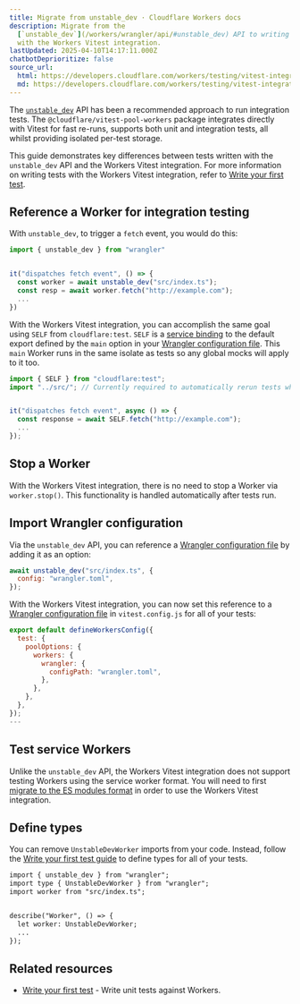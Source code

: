 ```yaml
---
title: Migrate from unstable_dev · Cloudflare Workers docs
description: Migrate from the
  [`unstable_dev`](/workers/wrangler/api/#unstable_dev) API to writing tests
  with the Workers Vitest integration.
lastUpdated: 2025-04-10T14:17:11.000Z
chatbotDeprioritize: false
source_url:
  html: https://developers.cloudflare.com/workers/testing/vitest-integration/migration-guides/migrate-from-unstable-dev/
  md: https://developers.cloudflare.com/workers/testing/vitest-integration/migration-guides/migrate-from-unstable-dev/index.md
---
```


The [`unstable_dev`](https://developers.cloudflare.com/workers/wrangler/api/#unstable_dev) API has been a recommended approach to run integration tests. The `@cloudflare/vitest-pool-workers` package integrates directly with Vitest for fast re-runs, supports both unit and integration tests, all whilst providing isolated per-test storage.

This guide demonstrates key differences between tests written with the `unstable_dev` API and the Workers Vitest integration. For more information on writing tests with the Workers Vitest integration, refer to [Write your first test](https://developers.cloudflare.com/workers/testing/vitest-integration/write-your-first-test/).

## Reference a Worker for integration testing

With `unstable_dev`, to trigger a `fetch` event, you would do this:

```js
import { unstable_dev } from "wrangler"


it("dispatches fetch event", () => {
  const worker = await unstable_dev("src/index.ts");
  const resp = await worker.fetch("http://example.com");
  ...
})
```

With the Workers Vitest integration, you can accomplish the same goal using `SELF` from `cloudflare:test`. `SELF` is a [service binding](https://developers.cloudflare.com/workers/runtime-apis/bindings/service-bindings/) to the default export defined by the `main` option in your [Wrangler configuration file](https://developers.cloudflare.com/workers/wrangler/configuration/). This `main` Worker runs in the same isolate as tests so any global mocks will apply to it too.

```js
import { SELF } from "cloudflare:test";
import "../src/"; // Currently required to automatically rerun tests when `main` changes


it("dispatches fetch event", async () => {
  const response = await SELF.fetch("http://example.com");
  ...
});
```

## Stop a Worker

With the Workers Vitest integration, there is no need to stop a Worker via `worker.stop()`. This functionality is handled automatically after tests run.

## Import Wrangler configuration

Via the `unstable_dev` API, you can reference a [Wrangler configuration file](https://developers.cloudflare.com/workers/wrangler/configuration/) by adding it as an option:

```js
await unstable_dev("src/index.ts", {
  config: "wrangler.toml",
});
```

With the Workers Vitest integration, you can now set this reference to a [Wrangler configuration file](https://developers.cloudflare.com/workers/wrangler/configuration/) in `vitest.config.js` for all of your tests:

```js
export default defineWorkersConfig({
  test: {
    poolOptions: {
      workers: {
        wrangler: {
          configPath: "wrangler.toml",
        },
      },
    },
  },
});
---
```

## Test service Workers

Unlike the `unstable_dev` API, the Workers Vitest integration does not support testing Workers using the service worker format. You will need to first [migrate to the ES modules format](https://developers.cloudflare.com/workers/reference/migrate-to-module-workers/) in order to use the Workers Vitest integration.

## Define types

You can remove `UnstableDevWorker` imports from your code. Instead, follow the [Write your first test guide](https://developers.cloudflare.com/workers/testing/vitest-integration/write-your-first-test/#define-types) to define types for all of your tests.

```diff
import { unstable_dev } from "wrangler";
import type { UnstableDevWorker } from "wrangler";
import worker from "src/index.ts";


describe("Worker", () => {
  let worker: UnstableDevWorker;
  ...
});
```

## Related resources

* [Write your first test](https://developers.cloudflare.com/workers/testing/vitest-integration/write-your-first-test/#define-types) - Write unit tests against Workers.
